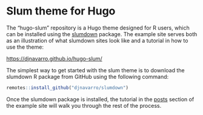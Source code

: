 Slum theme for Hugo
================

The “hugo-slum” repository is a Hugo theme designed for R users, which
can be installed using the
[slumdown](https://github.com/djnavarro/slumdown) package. The example
site serves both as an illustration of what slumdown sites look like and
a tutorial in how to use the theme:

<https://djnavarro.github.io/hugo-slum/>

The simplest way to get started with the slum theme is to download the
slumdown R package from GitHub using the following command:

``` r
remotes::install_github("djnavarro/slumdown")
```

Once the slumdown package is installed, the tutorial in the
[posts](https://djnavarro.github.io/hugo-slum/post/) section of the
example site will walk you through the rest of the process.
